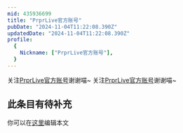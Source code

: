 ```yaml
---
mid: 435936699
title: "PrprLive官方账号"
pubDate: "2024-11-04T11:22:08.390Z"
updatedDate: "2024-11-04T11:22:08.390Z"
profile:
  {
    Nickname: ["PrprLive官方账号"],
  }
---
```


关注[PrprLive官方账号](https://space.bilibili.com/435936699)谢谢喵~ 关注[PrprLive官方账号](https://space.bilibili.com/435936699)谢谢喵~

## 此条目有待补充
你可以在[这里](https://github.com/Yuhanawa/VTuber.ICU-Content/edit/master/v/PrprLive官方账号/index.md)编辑本文
